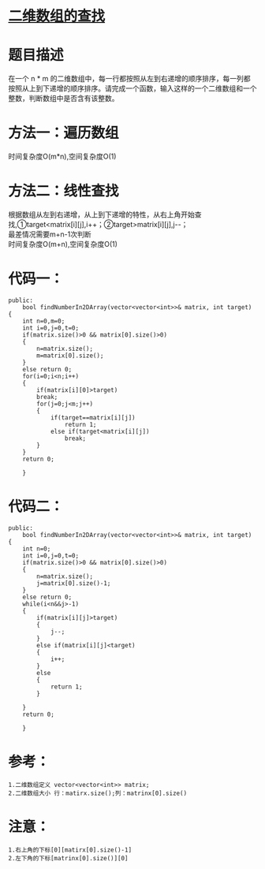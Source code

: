 # [二维数组的查找](https://leetcode-cn.com/problems/er-wei-shu-zu-zhong-de-cha-zhao-lcof/)
# 题目描述  
在一个 n * m 的二维数组中，每一行都按照从左到右递增的顺序排序，每一列都按照从上到下递增的顺序排序。请完成一个函数，输入这样的一个二维数组和一个整数，判断数组中是否含有该整数。
# 方法一：遍历数组  
时间复杂度O(m*n),空间复杂度O(1)
# 方法二：线性查找  
根据数组从左到右递增，从上到下递增的特性，从右上角开始查找,①target<matrix[i][j],i++；②target>matrix[i][j],j--；  
最差情况需要m+n-1次判断  
时间复杂度O(m+n),空间复杂度O(1)
# 代码一：
```
public:
    bool findNumberIn2DArray(vector<vector<int>>& matrix, int target) {
    int n=0,m=0;
    int i=0,j=0,t=0;
    if(matrix.size()>0 && matrix[0].size()>0)
    {
        n=matrix.size();
        m=matrix[0].size();
    }  
    else return 0;
    for(i=0;i<n;i++)
    {
        if(matrix[i][0]>target)
        break;
        for(j=0;j<m;j++)
        {
            if(target==matrix[i][j])
                return 1;
            else if(target<matrix[i][j])
                break;
        }        
    }
    return 0;

    }
```
# 代码二：
```
public:
    bool findNumberIn2DArray(vector<vector<int>>& matrix, int target) {
    int n=0;
    int i=0,j=0,t=0;
    if(matrix.size()>0 && matrix[0].size()>0)
    {
        n=matrix.size();
        j=matrix[0].size()-1;
    }  
    else return 0;
    while(i<n&&j>-1)
    {
        if(matrix[i][j]>target)
        {
            j--;
        }
        else if(matrix[i][j]<target)
        {
            i++;
        }
        else 
        {
            return 1;
        }
       
    }
    return 0;

    }
```
# 参考：
```
1.二维数组定义 vector<vector<int>> matrix;
2.二维数组大小 行：matirx.size();列：matrinx[0].size()
```
# 注意：
```
1.右上角的下标[0][matirx[0].size()-1]
2.左下角的下标[matrinx[0].size()][0]
```
